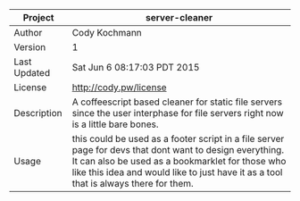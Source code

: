 Project|server-cleaner
---|---
Author| Cody Kochmann
Version| 1
Last Updated| Sat Jun  6 08:17:03 PDT 2015
License| http://cody.pw/license
Description| A coffeescript based cleaner for static file servers since the user interphase for file servers right now is a little bare bones.
Usage| this could be used as a footer script in a file server page for devs that dont want to design everything. It can also be used  as a bookmarklet for those who like this idea and would like to just have it as a tool that is always there for them.
